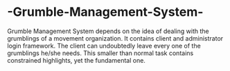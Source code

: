 # -Grumble-Management-System-
Grumble Management System depends on the idea of dealing with the grumblings of a movement organization. It contains client and administrator login framework. The client can undoubtedly leave every one of the grumblings he/she needs. This smaller than normal task contains constrained highlights, yet the fundamental one. 
